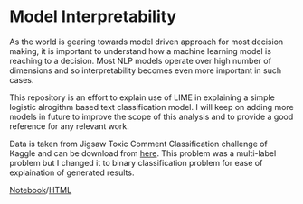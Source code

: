 # Model Interpretability

As the world is gearing towards model driven approach for most decision making, it is important to understand how a machine learning model is reaching to a decision. Most NLP models operate over high number of dimensions and so interpretability becomes even more important in such cases. 

This repository is an effort to explain use of LIME in explaining a simple logistic alrogithm based text classification model. I will keep on adding more models in future to improve the scope of this analysis and to provide a good reference for any relevant work.

Data is taken from Jigsaw Toxic Comment Classification challenge of Kaggle and can be download from [here](https://www.kaggle.com/c/jigsaw-toxic-comment-classification-challenge). This problem was a multi-label problem but I changed it to binary classification problem for ease of explaination of generated results. 

[Notebook](https://github.com/AD1985/Lime-Explain-Text-Models/blob/master/Text%20Modelling%20Analyzer.ipynb)/[HTML](https://nbviewer.jupyter.org/github/AD1985/Lime-Explain-Text-Models/blob/e37391286962ddeb5d5ce390a1c402665f53df27/Text%20Modelling%20Analyzer.ipynb)
